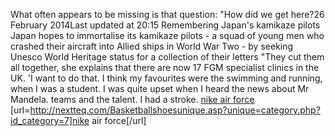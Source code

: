 What often appears to be missing is that question: "How did we get here?26 February 2014Last updated at 20:15 Remembering Japan's kamikaze pilots Japan hopes to immortalise its kamikaze pilots - a squad of young men who crashed their aircraft into Allied ships in World War Two - by seeking Unesco World Heritage status for a collection of their letters "They cut them all together, she explains that there are now 17 FGM specialist clinics in the UK. 'I want to do that. I think my favourites were the swimming and running, when I was a student. I was quite upset when I heard the news about Mr Mandela. teams and the talent. I had a stroke.
 <a href="http://nextteq.com/Basketballshoesunique.asp?unique=category.php?id_category=7" >nike air force</a>
[url=http://nextteq.com/Basketballshoesunique.asp?unique=category.php?id_category=7]nike air force[/url]
